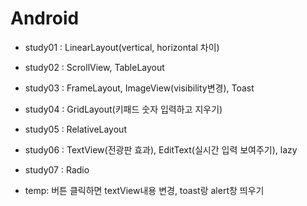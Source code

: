 # Android

* study01 : LinearLayout(vertical, horizontal 차이)
* study02 : ScrollView, TableLayout
* study03 : FrameLayout, ImageView(visibility변경), Toast
* study04 : GridLayout(키패드 숫자 입력하고 지우기)
* study05 : RelativeLayout
* study06 : TextView(전광판 효과), EditText(실시간 입력 보여주기), lazy
* study07 : Radio



* temp: 버튼 클릭하면 textView내용 변경, toast랑 alert창 띄우기
